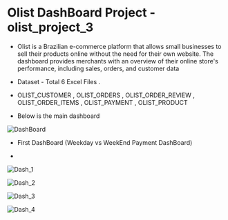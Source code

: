 # Olist DashBoard Project -  olist_project_3

- Olist is a Brazilian e-commerce platform that allows small businesses to sell their products online without the need for their own website. The dashboard provides merchants with an overview of their online store's performance, including sales, orders, and customer data

- Dataset - Total 6 Excel Files .

- OLIST_CUSTOMER  , OLIST_ORDERS , OLIST_ORDER_REVIEW , OLIST_ORDER_ITEMS , OLIST_PAYMENT , OLIST_PRODUCT




- Below is the main dashboard 

![DashBoard](https://user-images.githubusercontent.com/91243691/200104488-c4f563bf-e03d-4f98-8b76-01057ed4782c.png)

- First DashBoard (Weekday vs WeekEnd Payment DashBoard)

- 



![Dash_1](https://user-images.githubusercontent.com/91243691/224987601-671b319b-99df-4e0d-bdbe-bdff6d11cd9a.png)

![Dash_2](https://user-images.githubusercontent.com/91243691/224987675-ec1b79de-0a3f-466d-84b4-ecd8ff774232.png)

![Dash_3](https://user-images.githubusercontent.com/91243691/224987723-92e94d01-63b8-4f2a-b90a-792c2635e616.png)

![Dash_4](https://user-images.githubusercontent.com/91243691/224988251-1883682d-3c6f-4346-8d91-8ea37625ea29.png)


